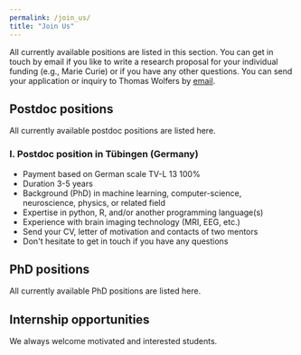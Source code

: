```yaml
---
permalink: /join_us/
title: "Join Us"
---
```


All currently available positions are listed in this section. You can get in touch by email if you like to write a research proposal for your individual funding (e.g., Marie Curie) or if you have any other questions. You can send your application or inquiry to Thomas Wolfers by [email](mailto:dr.thomas.wolfers@gmail.com).

## Postdoc positions
All currently available postdoc positions are listed here.

### I. Postdoc position in Tübingen (Germany) 
- Payment based on German scale TV-L 13 100%
- Duration 3-5 years
- Background (PhD) in machine learning, computer-science, neuroscience, physics, or related field
- Expertise in python, R, and/or another programming language(s)
- Experience with brain imaging technology (MRI, EEG, etc.)
- Send your CV, letter of motivation and contacts of two mentors
- Don't hesitate to get in touch if you have any questions

## PhD positions
All currently available PhD positions are listed here.

## Internship opportunities
We always welcome motivated and interested students.
